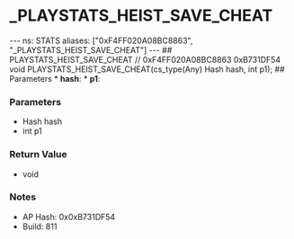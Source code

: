 # _PLAYSTATS_HEIST_SAVE_CHEAT

--- ns: STATS aliases: ["0xF4FF020A08BC8863", "_PLAYSTATS_HEIST_SAVE_CHEAT"] --- ## PLAYSTATS_HEIST_SAVE_CHEAT  // 0xF4FF020A08BC8863 0xB731DF54 void PLAYSTATS_HEIST_SAVE_CHEAT(cs_type(Any) Hash hash, int p1);  ## Parameters * **hash**: * **p1**:

### Parameters
* Hash hash
* int p1

### Return Value
* void

### Notes
* AP Hash: 0x0xB731DF54
* Build: 811

